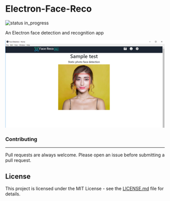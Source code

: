 # Electron-Face-Reco

![status in_progress](https://img.shields.io/badge/status-in_progress-brightgreen.svg)

An Electron face detection and recognition app

!['sample'](sample.png?raw=true)

### Contributing
---
Pull requests are always welcome. Please open an issue before submitting a pull request. 

## License

This project is licensed under the MIT License - see the [LICENSE.md](LICENSE.md) file for details.

